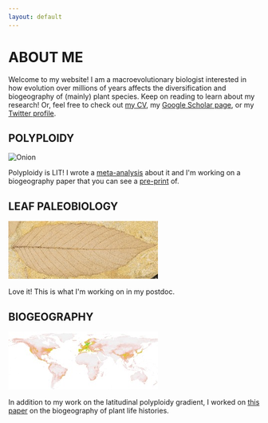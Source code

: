 ```yaml
---
layout: default
---
```

# ABOUT ME
Welcome to my website! I am a macroevolutionary biologist interested in how evolution over millions of years affects the diversification and biogeography of (mainly) plant species. Keep on reading to learn about my research! Or, feel free to check out [my CV](./cv_page.html), my [Google Scholar page](https://scholar.google.com/citations?user=0ewKmH8AAAAJ&hl=en), or my [Twitter profile](https://twitter.com/EricHagen19).

## POLYPLOIDY

![Onion](./assets/images/onion_small.jpeg)

Polyploidy is LIT! I wrote a [meta-analysis](https://onlinelibrary.wiley.com/doi/10.1111/oik.09908) about it and I'm working on a biogeography paper that you can see a [pre-print](https://www.biorxiv.org/content/10.1101/2023.09.01.555981v1) of.

## LEAF PALEOBIOLOGY

![Fossil](./assets/images/rhamnus_small.jpg)

Love it! This is what I'm working on in my postdoc.

## BIOGEOGRAPHY

![Map](./assets/images/worldmap_small.jpg)

In addition to my work on the latitudinal polyploidy gradient, I worked on [this paper](https://nph.onlinelibrary.wiley.com/doi/full/10.1111/nph.18971) on the biogeography of plant life histories.
